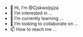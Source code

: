 - 👋 Hi, I’m @Cjskwoljsjza
- 👀 I’m interested in ...
- 🌱 I’m currently learning ...
- 💞️ I’m looking to collaborate on ...
- 📫 How to reach me ...

<!---
Cjskwoljsjza/Cjskwoljsjza is a ✨ special ✨ repository because its `README.md` (this file) appears on your GitHub profile.
You can click the Preview link to take a look at your changes.
--->
